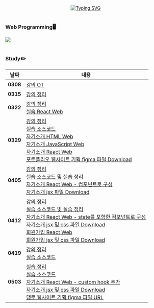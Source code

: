 <div align="center">
<a href="https://git.io/typing-svg"><img src="https://readme-typing-svg.demolab.com?font=Fredoka+One&size=50&pause=1000&color=F7CF00&background=00185C&center=true&vCenter=true&random=true&width=1100&height=130&lines=Gnyo's+React+Web+Programming" alt="Typing SVG" /></a>
</div>
</br>

### Web Programming🖥️
<img src="https://img.shields.io/badge/react-20232a.svg?style=for-the-badge&logo=react&logoColor=61DAFB"/></br></br>

### Study✏️
| 날짜  | 내용 |
|-------|------|
| **0308** | [강의 OT](https://github.com/Gnyo/React/blob/main/0308/readme.md) |
| **0315** | [강의 정리](https://github.com/Gnyo/React/blob/main/0315/readme.md) |
| **0322** | [강의 정리](https://github.com/Gnyo/React/blob/main/0322/readme.md) <br> [실습 React Web](https://gnyo.github.io/React/0322/build/index.html) |
| **0329** | [강의 정리](https://github.com/Gnyo/React/blob/main/0329/readme.md) <br> [실습 소스코드](https://github.com/Gnyo/React/blob/main/0329/실습) <br> [자기소개 HTML Web](https://gnyo.github.io/React/0329/과제/introduce.html) <br> [자기소개 JavaScript Web](https://gnyo.github.io/React/0329/과제/introduce.html) <br> [자기소개 React Web](https://gnyo.github.io/React/0329/과제/build/introduce.html) <br> [포트폴리오 웹사이트 기획 figma 파일 Download](https://github.com/Gnyo/React/blob/main/0329/%EA%B3%BC%EC%A0%9C/HomeWork.fig) |
| **0405** | [강의 정리](https://github.com/Gnyo/React/blob/main/0405/readme.md) <br> [실습 소스코드 및 실습 정리](https://github.com/Gnyo/React/blob/main/0405/실습) <br> [자기소개 React Web - 컴포넌트로 구성](https://gnyo.github.io/React/0405/과제/build/) <br> [자기소개 jsx 파일 Download](https://github.com/Gnyo/React/tree/main/0405/%EA%B3%BC%EC%A0%9C/Component_5) |
| **0412** | [강의 정리](https://github.com/Gnyo/React/blob/main/0412/readme.md) <br> [실습 소스코드 및 실습 정리](https://github.com/Gnyo/React/blob/main/0412/실습) <br> [자기소개 React Web - state를 포함한 컴포넌트로 구성](https://gnyo.github.io/React/0412/%EA%B3%BC%EC%A0%9C/intro/build/) <br> [자기소개 jsx 및 css 파일 Download](https://github.com/Gnyo/React/tree/main/0412/%EA%B3%BC%EC%A0%9C/intro/jsxCode) <br> [회원가입 React Web](https://gnyo.github.io/React/0412/%EA%B3%BC%EC%A0%9C/signup/build/) <br> [회원가입 jsx 및 css 파일 Download](https://github.com/Gnyo/React/tree/main/0412/%EA%B3%BC%EC%A0%9C/signup/jsxCode) |
| **0419** | [강의 정리](https://github.com/Gnyo/React/blob/main/0419/readme.md) <br> [실습 소스코드](https://github.com/Gnyo/React/blob/main/0419/실습/) |
| **0503** | [실습 정리](https://github.com/Gnyo/React/blob/main/0503/readme.md) <br> [실습 소스코드](https://github.com/Gnyo/React/tree/main/0503/%EC%8B%A4%EC%8A%B5) <br> [자기소개 React Web - custom hook 추가](https://gnyo.github.io/React/0503/과제/build) <br> [자기소개 jsx 및 css 파일 Download](https://github.com/Gnyo/React/tree/main/0503/과제/jsxCode) <br> [댕로 웹사이트 기획 figma 파일 URL](https://www.figma.com/file/zEm4PC281Mmi0dII5Hf1D0/Puppy-Load?type=design&node-id=0%3A1&mode=design&t=0AvPN7RgnOw8qvMP-1) |

